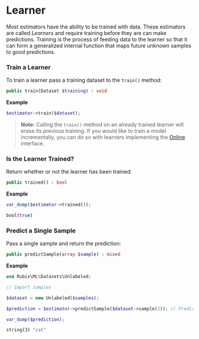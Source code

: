 # Learner
Most estimators have the ability to be trained with data. These estimators are called *Learners* and require training before they are can make predictions. Training is the process of feeding data to the learner so that it can form a generalized internal function that maps future unknown samples to good predictions. 

### Train a Learner
To train a learner pass a training dataset to the `train()` method:
```php
public train(Dataset $training) : void
```

**Example**

```php
$estimator->train($dataset);
```

> **Note:** Calling the `train()` method on an already trained learner will erase its previous training. If you would like to train a model incrementally, you can do so with learners implementing the [Online](online.md) interface.

### Is the Learner Trained?
Return whether or not the learner has been trained:
```php
public trained() : bool
```

**Example**

```php
var_dump($estimator->trained());
```

```sh
bool(true)
```

### Predict a Single Sample
Pass a single sample and return the prediction:
```php
public predictSample(array $sample) : mixed
```

**Example**

```php
use Rubix\ML\Datasets\Unlabeled;

// Import samples

$dataset = new Unlabeled($samples);

$prediction = $estimator->predictSample($dataset->sample(2)); // Predict the third sample in the dataset

var_dump($prediction);
```

```sh
string(3) "cat"
```